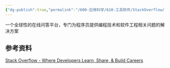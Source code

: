```yaml
---
{"dg-publish":true,"permalink":"/600-应用科学/610-工具软件/StackOverflow/","tags":["Web/学习"],"noteIcon":""}
---
```


一个全球性的在线问答平台，专门为程序员提供编程技术和软件工程相关问题的解决方案


## 参考资料
[Stack Overflow - Where Developers Learn, Share, & Build Careers](https://stackoverflow.com/)